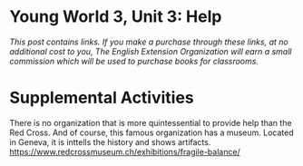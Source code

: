 # Young World 3, Unit 3: Help

*This post contains links. If you make a purchase through these links, at no additional cost to you, The English Extension Organization will earn a small commission which will be used to purchase books for classrooms.*


# Supplemental Activities

There is no organization that is more quintessential to provide help than the Red Cross.  And of course, this famous organization has a museum.  Located in Geneva, it is inttells the history and shows artifacts.  https://www.redcrossmuseum.ch/exhibitions/fragile-balance/

<!--stackedit_data:
eyJoaXN0b3J5IjpbNjc1MzEzMjIwLC0zMDcxODE5NDQsNzE0Nj
A3MDIxLDMwNDQzNjEyOF19
-->